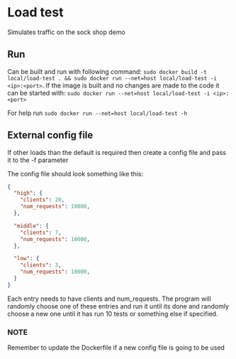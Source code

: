 # Load test

Simulates traffic on the sock shop demo


## Run

Can be built and run with following command: `sudo docker build -t local/load-test . && sudo docker run --net=host local/load-test -i <ip>:<port>`. If the image is built and no changes are made to the code it can be started with: `sudo docker run --net=host local/load-test -i <ip>:<port>`

For help run `sudo docker run --net=host local/load-test -h`

## External config file

If other loads than the default is required then create a config file and pass it to the -f parameter

The config file should look something like this:

```json
{
  "high": {
    "clients": 20,
    "num_requests": 10000,
  },

  "middle": {
    "clients": 7,
    "num_requests": 10000,
  },

  "low": {
    "clients": 3,
    "num_requests": 10000,
  }
}
```
Each entry needs to have clients and num_requests. The program will randomly choose one of these entries and run it until its done and randomly choose a new one until it has run 10 tests or something else if specified.

### NOTE
Remember to update the Dockerfile if a new config file is going to be used